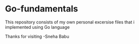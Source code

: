 # Go-fundamentals

This repository consists of my own personal excersise files that i implemented using Go language

Thanks for visiting
-Sneha Babu

